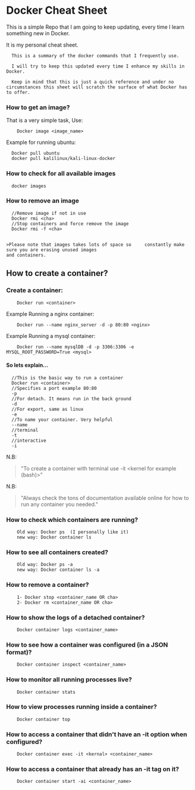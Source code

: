 # Docker Cheat Sheet

This is a simple Repo that I am going to keep updating, every time I learn something new in Docker.

It is my personal cheat sheet.

```
  This is a summary of the docker commands that I frequently use.

  I will try to keep this updated every time I enhance my skills in Docker.

  Keep in mind that this is just a quick reference and under no circumstances this sheet will scratch the surface of what Docker has to offer.
```


### How to get an image?

That is a very simple task, Use:

  ```
      Docker image <image_name>
  ```
  Example for running ubuntu:


      Docker pull ubuntu
      docker pull kalilinux/kali-linux-docker


### How to check for all available images

      docker images

### How to remove an image


      //Remove image if not in use
      Docker rmi <cha>    
      //Stop containers and force remove the image
      Docker rmi -f <cha>


    >Please note that images takes lots of space so     constantly make sure you are erasing unused images
    and containers.

## How to create a container?

### Create a container:


        Docker run <container>


  Example Running a nginx container:


        Docker run --name nginx_server -d -p 80:80 <nginx>


  Example Running a mysql container:


        Docker run --name mysqlDB -d -p 3306:3306 -e MYSQL_ROOT_PASSWORD=True <mysql>


#### So lets explain...
      //This is the basic way to run a container
      Docker run <container>  
      //Specifies a port example 80:80
      -p
      //For detach. It means run in the back ground
      -d
      //For export, same as linux
      -e
      //To name your container. Very helpful
      --name
      //terminal
      -t
      //interactive
      -i

N.B:
>"To create a container with terminal use -it <kernel for example (bash)>"

N.B:
>"Always check the tons of documentation available online for how to run any
      container you needed."


### How to check which containers are running?

  ```
      Old way: Docker ps  (I personally like it)
      new way: Docker container ls
  ```

### How to see all containers created?

  ```
      Old way: Docker ps -a
      new way: Docker container ls -a
  ```

### How to remove a container?

  ```
      1- Docker stop <container_name OR cha>
      2- Docker rm <container_name OR cha>
  ```

### How to show the logs of a detached container?

  ```
      Docker container logs <container_name>
  ```

### How to see how a container was configured (in a JSON format)?

  ```
      Docker container inspect <container_name>
  ```

### How to monitor all running processes live?

  ```
      Docker container stats
  ```

### How to view processes running inside a container?

  ```
      Docker container top
  ```

### How to access a container that didn't have an -it option when configured?

  ```
      Docker container exec -it <kernal> <container_name>
  ```

### How to access a container that already has an -it tag on it?

  ```
      Docker container start -ai <container_name>
  ```
